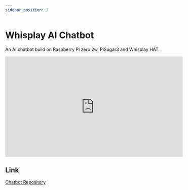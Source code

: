```yaml
---
sidebar_position: 2
---
```


# Whisplay AI Chatbot

An AI chatbot build on Raspberry Pi zero 2w, PiSugar3 and Whisplay HAT.

<iframe width="560" height="315" src="https://www.youtube.com/embed/Nwu2DruSuyI?si=ZxQFkCC0OQERdzae" title="YouTube video player" frameborder="0" allow="accelerometer; autoplay; clipboard-write; encrypted-media; gyroscope; picture-in-picture; web-share" referrerpolicy="strict-origin-when-cross-origin" allowfullscreen></iframe>

## Link

[Chatbot Repository](https://github.com/PiSugar/whisplay-ai-chatbot)